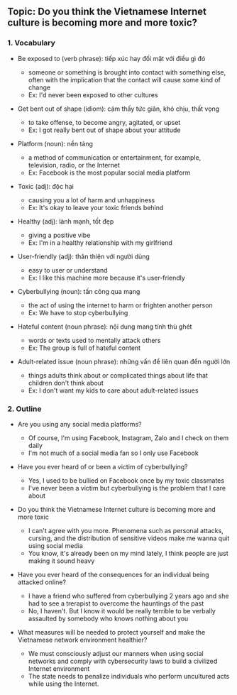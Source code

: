## Topic: Do you think the Vietnamese Internet culture is becoming more and more toxic?

### 1. Vocabulary
- Be exposed to (verb phrase): tiếp xúc hay đối mặt với điều gì đó
  + someone or something is brought into contact with something else, often with the implication that the contact will cause some kind of change
  + Ex: I'd never been exposed to other cultures

- Get bent out of shape (idiom): cảm thấy tức giân, khó chịu, thất vọng
  + to take offense, to become angry, agitated, or upset
  + Ex: I got really bent out of shape about your attitude

- Platform (noun): nền tảng
  + a method of communication or entertainment, for example, television, radio, or the Internet
  + Ex: Facebook is the most popular social media platform

- Toxic (adj): độc hại
  + causing you a lot of harm and unhappiness
  + Ex: It's okay to leave your toxic friends behind

- Healthy (adj): lành mạnh, tốt đẹp
  + giving a positive vibe
  + Ex: I'm in a healthy relationship with my girlfriend

- User-friendly (adj): thân thiện với người dùng
  + easy to user or understand
  + Ex: I like this machine more because it's user-friendly

- Cyberbullying (noun): tấn công qua mạng
  + the act of using the internet to harm or frighten another person
  + Ex: We have to stop cyberbullying

- Hateful content (noun phrase): nội dung mang tính thù ghét
  + words or texts used to mentally attack others
  + Ex: The group is full of hateful content

- Adult-related issue (noun phrase): những vấn đề liên quan đến người lớn
  + things adults think about or complicated things about life that children don't think about
  + Ex: I don't want my kids to care about adult-related issues

### 2. Outline
- Are you using any social media platforms?
  + Of course, I'm using Facebook, Instagram, Zalo and I check on them daily
  + I'm not much of a social media fan so I only use Facebook

- Have you ever heard of or been a victim of cyberbullying?
  + Yes, I used to be bullied on Facebook once by my toxic classmates
  + I've never been a victim but cyberbullying is the problem that I care about

- Do you think the Vietnamese Internet culture is becoming more and more toxic
  + I can't agree with you more. Phenomena such as personal attacks, cursing, and the distribution of sensitive videos make me wanna quit using social media
  + You know, it's already been on my mind lately, I think people are just making it sound heavy

- Have you ever heard of the consequences for an individual being attacked online?
  + I have a friend who suffered from cyberbullying 2 years ago and she had to see a trerapist to overcome the hauntings of the past
  + No, I haven't. But I know it would be really terrible to be verbally assaulted by somebody who knows nothing about you

- What measures will be needed to protect yourself and make the Vietnamese network environment healthier?
  + We must consciously adjust our manners when using social networks and comply with cybersecurity laws to build a civilized Internet environment
  + The state needs to penalize individuals who perform uncultured acts while using the Internet.